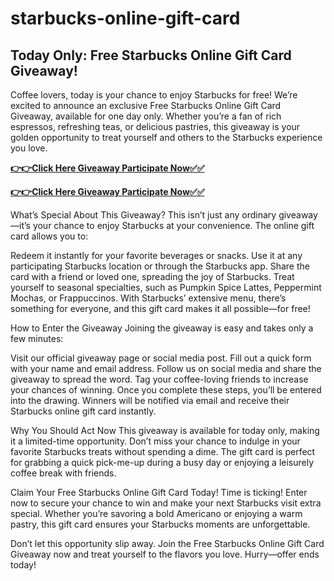 # starbucks-online-gift-card
## Today Only: Free Starbucks Online Gift Card Giveaway!

Coffee lovers, today is your chance to enjoy Starbucks for free! We’re excited to announce an exclusive Free Starbucks Online Gift Card Giveaway, available for one day only. Whether you’re a fan of rich espressos, refreshing teas, or delicious pastries, this giveaway is your golden opportunity to treat yourself and others to the Starbucks experience you love.

[**👉👉Click Here Giveaway Participate Now✅✅**](https://free-gift-card.raj-solution.com/958f890)

[**👉👉Click Here Giveaway Participate Now✅✅**](https://free-gift-card.raj-solution.com/958f890)

What’s Special About This Giveaway?
This isn’t just any ordinary giveaway—it’s your chance to enjoy Starbucks at your convenience. The online gift card allows you to:

Redeem it instantly for your favorite beverages or snacks.
Use it at any participating Starbucks location or through the Starbucks app.
Share the card with a friend or loved one, spreading the joy of Starbucks.
Treat yourself to seasonal specialties, such as Pumpkin Spice Lattes, Peppermint Mochas, or Frappuccinos.
With Starbucks’ extensive menu, there’s something for everyone, and this gift card makes it all possible—for free!

How to Enter the Giveaway
Joining the giveaway is easy and takes only a few minutes:

Visit our official giveaway page or social media post.
Fill out a quick form with your name and email address.
Follow us on social media and share the giveaway to spread the word.
Tag your coffee-loving friends to increase your chances of winning.
Once you complete these steps, you’ll be entered into the drawing. Winners will be notified via email and receive their Starbucks online gift card instantly.

Why You Should Act Now
This giveaway is available for today only, making it a limited-time opportunity. Don’t miss your chance to indulge in your favorite Starbucks treats without spending a dime. The gift card is perfect for grabbing a quick pick-me-up during a busy day or enjoying a leisurely coffee break with friends.

Claim Your Free Starbucks Online Gift Card Today!
Time is ticking! Enter now to secure your chance to win and make your next Starbucks visit extra special. Whether you’re savoring a bold Americano or enjoying a warm pastry, this gift card ensures your Starbucks moments are unforgettable.

Don’t let this opportunity slip away. Join the Free Starbucks Online Gift Card Giveaway now and treat yourself to the flavors you love. Hurry—offer ends today!
